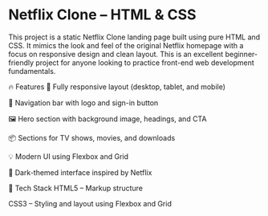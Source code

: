 # Netflix Clone – HTML & CSS
This project is a static Netflix Clone landing page built using pure HTML and CSS. It mimics the look and feel of the original Netflix homepage with a focus on responsive design and clean layout. This is an excellent beginner-friendly project for anyone looking to practice front-end web development fundamentals.

🔥 Features
🎨 Fully responsive layout (desktop, tablet, and mobile)

🧭 Navigation bar with logo and sign-in button

🖼️ Hero section with background image, headings, and CTA

📦 Sections for TV shows, movies, and downloads

💡 Modern UI using Flexbox and Grid

🌙 Dark-themed interface inspired by Netflix

🚀 Tech Stack
HTML5 – Markup structure

CSS3 – Styling and layout using Flexbox and Grid
